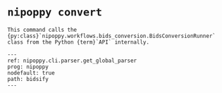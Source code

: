 # `nipoppy convert`

```{note}
This command calls the {py:class}`nipoppy.workflows.bids_conversion.BidsConversionRunner` class from the Python {term}`API` internally.
```

```{argparse}
---
ref: nipoppy.cli.parser.get_global_parser
prog: nipoppy
nodefault: true
path: bidsify
---
```

